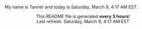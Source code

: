 My name is Tanner and today is Saturday, March 9, 4:17 AM EST.

<p align="center">This <i>README</i> file is generated <b>every 3 hours</b>!</br>Last refresh: Saturday, March 9, 4:17 AM EST<br /></p>
